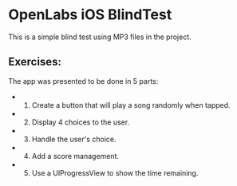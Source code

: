 OpenLabs iOS BlindTest
======================

This is a simple blind test using MP3 files in the project.

Exercises:
----------

The app was presented to be done in 5 parts:

* 1) Create a button that will play a song randomly when tapped.
* 2) Display 4 choices to the user.
* 3) Handle the user's choice.
* 4) Add a score management.
* 5) Use a UIProgressView to show the time remaining.